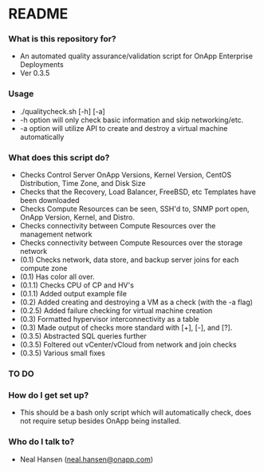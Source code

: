 # README #

### What is this repository for? ###

* An automated quality assurance/validation script for OnApp Enterprise Deployments
* Ver 0.3.5

### Usage ###

* ./qualitycheck.sh [-h] [-a]
* -h option will only check basic information and skip networking/etc.
* -a option will utilize API to create and destroy a virtual machine automatically

### What does this script do? ###

* Checks Control Server OnApp Versions, Kernel Version, CentOS Distribution, Time Zone, and Disk Size
* Checks that the Recovery, Load Balancer, FreeBSD, etc Templates have been downloaded
* Checks Compute Resources can be seen, SSH'd to, SNMP port open, OnApp Version, Kernel, and Distro.
* Checks connectivity between Compute Resources over the management network
* Checks connectivity between Compute Resources over the storage network
* (0.1) Checks network, data store, and backup server joins for each compute zone
* (0.1) Has color all over.
* (0.1.1) Checks CPU of CP and HV's
* (0.1.1) Added output example file
* (0.2) Added creating and destroying a VM as a check (with the -a flag)
* (0.2.5) Added failure checking for virtual machine creation
* (0.3) Formatted hypervisor interconnectivity as a table
* (0.3) Made output of checks more standard with [+], [-], and [?].
* (0.3.5) Abstracted SQL queries further
* (0.3.5) Foltered out vCenter/vCloud from network and join checks
* (0.3.5) Various small fixes

### TO DO ###

### How do I get set up? ###

* This should be a bash only script which will automatically check, does not require setup besides OnApp being installed.

### Who do I talk to? ###

* Neal Hansen (neal.hansen@onapp.com)
